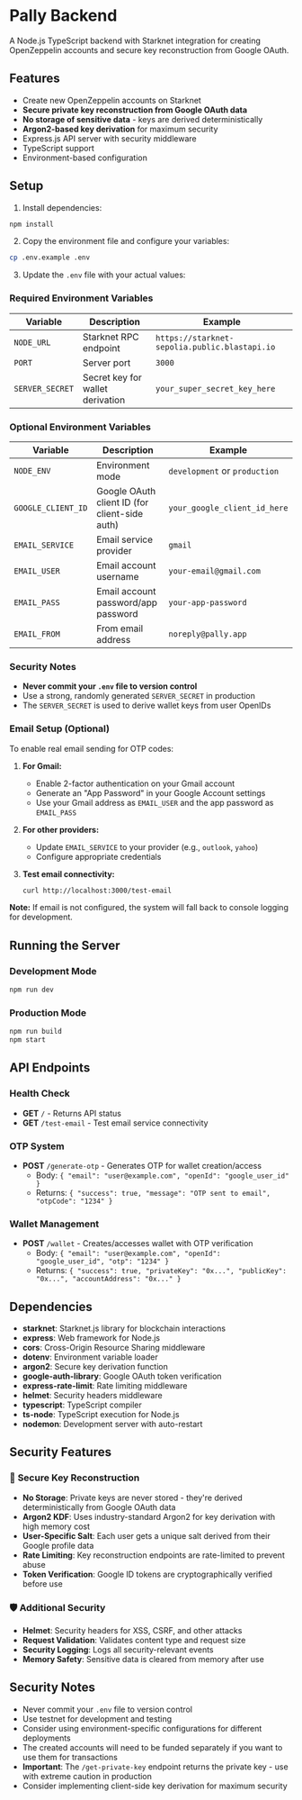 # Pally Backend

A Node.js TypeScript backend with Starknet integration for creating OpenZeppelin accounts and secure key reconstruction from Google OAuth.

## Features

- Create new OpenZeppelin accounts on Starknet
- **Secure private key reconstruction from Google OAuth data**
- **No storage of sensitive data** - keys are derived deterministically
- **Argon2-based key derivation** for maximum security
- Express.js API server with security middleware
- TypeScript support
- Environment-based configuration

## Setup

1. Install dependencies:
```bash
npm install
```

2. Copy the environment file and configure your variables:
```bash
cp .env.example .env
```

3. Update the `.env` file with your actual values:

### Required Environment Variables

| Variable | Description | Example |
|----------|-------------|---------|
| `NODE_URL` | Starknet RPC endpoint | `https://starknet-sepolia.public.blastapi.io` |
| `PORT` | Server port | `3000` |
| `SERVER_SECRET` | Secret key for wallet derivation | `your_super_secret_key_here` |

### Optional Environment Variables

| Variable | Description | Example |
|----------|-------------|---------|
| `NODE_ENV` | Environment mode | `development` or `production` |
| `GOOGLE_CLIENT_ID` | Google OAuth client ID (for client-side auth) | `your_google_client_id_here` |
| `EMAIL_SERVICE` | Email service provider | `gmail` |
| `EMAIL_USER` | Email account username | `your-email@gmail.com` |
| `EMAIL_PASS` | Email account password/app password | `your-app-password` |
| `EMAIL_FROM` | From email address | `noreply@pally.app` |

### Security Notes
- **Never commit your `.env` file to version control**
- Use a strong, randomly generated `SERVER_SECRET` in production
- The `SERVER_SECRET` is used to derive wallet keys from user OpenIDs

### Email Setup (Optional)
To enable real email sending for OTP codes:

1. **For Gmail:**
   - Enable 2-factor authentication on your Gmail account
   - Generate an "App Password" in your Google Account settings
   - Use your Gmail address as `EMAIL_USER` and the app password as `EMAIL_PASS`

2. **For other providers:**
   - Update `EMAIL_SERVICE` to your provider (e.g., `outlook`, `yahoo`)
   - Configure appropriate credentials

3. **Test email connectivity:**
   ```bash
   curl http://localhost:3000/test-email
   ```

**Note:** If email is not configured, the system will fall back to console logging for development.

## Running the Server

### Development Mode
```bash
npm run dev
```

### Production Mode
```bash
npm run build
npm start
```

## API Endpoints

### Health Check
- **GET** `/` - Returns API status
- **GET** `/test-email` - Test email service connectivity

### OTP System
- **POST** `/generate-otp` - Generates OTP for wallet creation/access
  - Body: `{ "email": "user@example.com", "openId": "google_user_id" }`
  - Returns: `{ "success": true, "message": "OTP sent to email", "otpCode": "1234" }`

### Wallet Management
- **POST** `/wallet` - Creates/accesses wallet with OTP verification
  - Body: `{ "email": "user@example.com", "openId": "google_user_id", "otp": "1234" }`
  - Returns: `{ "success": true, "privateKey": "0x...", "publicKey": "0x...", "accountAddress": "0x..." }`


## Dependencies

- **starknet**: Starknet.js library for blockchain interactions
- **express**: Web framework for Node.js
- **cors**: Cross-Origin Resource Sharing middleware
- **dotenv**: Environment variable loader
- **argon2**: Secure key derivation function
- **google-auth-library**: Google OAuth token verification
- **express-rate-limit**: Rate limiting middleware
- **helmet**: Security headers middleware
- **typescript**: TypeScript compiler
- **ts-node**: TypeScript execution for Node.js
- **nodemon**: Development server with auto-restart

## Security Features

### 🔐 **Secure Key Reconstruction**
- **No Storage**: Private keys are never stored - they're derived deterministically from Google OAuth data
- **Argon2 KDF**: Uses industry-standard Argon2 for key derivation with high memory cost
- **User-Specific Salt**: Each user gets a unique salt derived from their Google profile data
- **Rate Limiting**: Key reconstruction endpoints are rate-limited to prevent abuse
- **Token Verification**: Google ID tokens are cryptographically verified before use

### 🛡️ **Additional Security**
- **Helmet**: Security headers for XSS, CSRF, and other attacks
- **Request Validation**: Validates content type and request size
- **Security Logging**: Logs all security-relevant events
- **Memory Safety**: Sensitive data is cleared from memory after use

## Security Notes

- Never commit your `.env` file to version control
- Use testnet for development and testing
- Consider using environment-specific configurations for different deployments
- The created accounts will need to be funded separately if you want to use them for transactions
- **Important**: The `/get-private-key` endpoint returns the private key - use with extreme caution in production
- Consider implementing client-side key derivation for maximum security
